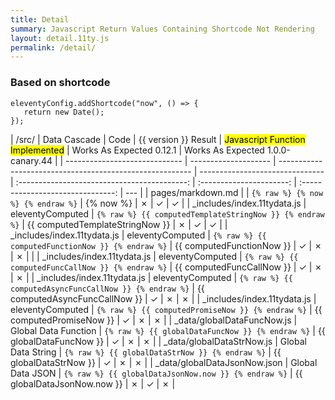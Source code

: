 ```yaml
---
title: Detail
summary: Javascript Return Values Containing Shortcode Not Rendering
layout: detail.11ty.js
permalink: /detail/
---
```


### Based on shortcode

```
eleventyConfig.addShortcode("now", () => {
   return new Date();
});
```

| /src/                         | Data Cascade         | Code                                                     | {{ version }} Result            | <mark>Javascript Function Implemented</mark> | Works As Expected 0.12.1 | Works As Expected 1.0.0-canary.44 |
| ----------------------------- | -------------------- | -------------------------------------------------------- | ------------------------------- | :------------------------------------------: | :----------------------: | :-------------------------------: | --- |
| pages/markdown.md             |                      | `{% raw %} {% now %} {% endraw %}`                       | {% now %}                       |                   &cross;                    |         &check;          |              &check;              |
| \_includes/index.11tydata.js  | eleventyComputed     | `{% raw %} {{ computedTemplateStringNow }} {% endraw %}` | {{ computedTemplateStringNow }} |                   &cross;                    |         &check;          |              &check;              |
| \_includes/index.11tydata.js  | eleventyComputed     | `{% raw %} {{ computedFunctionNow }} {% endraw %}`       | {{ computedFunctionNow }}       |                   &check;                    |         &cross;          |              &cross;              |     |
| \_includes/index.11tydata.js  | eleventyComputed     | `{% raw %} {{ computedFuncCallNow }} {% endraw %}`       | {{ computedFuncCallNow }}       |                   &check;                    |         &cross;          |              &cross;              |
| \_includes/index.11tydata.js  | eleventyComputed     | `{% raw %} {{ computedAsyncFuncCallNow }} {% endraw %}`  | {{ computedAsyncFuncCallNow }}  |                   &check;                    |         &cross;          |              &cross;              |
| \_includes/index.11tydata.js  | eleventyComputed     | `{% raw %} {{ computedPromiseNow }} {% endraw %}`        | {{ computedPromiseNow }}        |                   &check;                    |         &cross;          |              &cross;              |
| \_data/globalDataFuncNow.js   | Global Data Function | `{% raw %} {{ globalDataFuncNow }} {% endraw %}`         | {{ globalDataFuncNow }}         |                   &check;                    |         &cross;          |              &cross;              |
| \_data/globalDataStrNow.js    | Global Data String   | `{% raw %} {{ globalDataStrNow }} {% endraw %}`          | {{ globalDataStrNow  }}         |                   &check;                    |         &cross;          |              &cross;              |
| \_data/globalDataJsonNow.json | Global Data JSON     | `{% raw %} {{ globalDataJsonNow.now }} {% endraw %}`     | {{ globalDataJsonNow.now  }}    |                   &cross;                    |         &check;          |              &cross;              |
